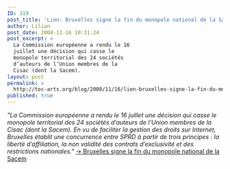 ```yaml
---
ID: 319
post_title: 'Lien: Bruxelles signe la fin du monopole national de la Sacem'
author: Lilian
post_date: 2008-11-16 10:31:24
post_excerpt: >
  La Commission européenne a rendu le 16
  juillet une décision qui casse le
  monopole territorial des 24 sociétés
  d’auteurs de l’Union membres de la
  Cisac (dont la Sacem).
layout: post
permalink: >
  http://toc-arts.org/blog/2008/11/16/lien-bruxelles-signe-la-fin-du-monopole-national-de-la-sacem/
published: true
---
```

*"La Commission européenne a rendu le 16 juillet une décision qui casse le monopole territorial des 24 sociétés d’auteurs de l’Union membres de la Cisac (dont la Sacem). En vu de faciliter la gestion des droits sur Internet, Bruxelles établit une concurrence entre SPRD à partir de trois principes : la liberté d’affiliation, la non validité des contrats d’exclusivité et des restrictions nationales."* [-> Bruxelles signe la fin du monopole national de la Sacem][1]

 [1]: http://www.irma.asso.fr/Bruxelles-signe-la-fin-du-monopole?xtor=RSS-6 "fin du monopole de la sacem"